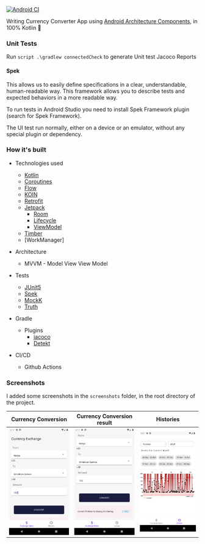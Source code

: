 [![Android CI](https://github.com/sammymutahigicheru/FxExchangeApp/actions/workflows/main.yml/badge.svg)](https://github.com/sammymutahigicheru/FxExchangeApp/actions/workflows/main.yml)

Writing Currency Converter App using [Android Architecture Components](https://developer.android.com/topic/libraries/architecture/), in 100% Kotlin :rocket:


### Unit Tests
Run ```script .\gradlew connectedCheck``` to generate Unit test Jacoco Reports

#### Spek

This allows us to easily define specifications in a clear, understandable, human-readable way. This framework allows you to describe tests and expected behaviors in a more readable way.

To run tests in Android Studio you need to install Spek Framework plugin (search for Spek Framework).

The UI test run normally, either on a device or an emulator, without any special plugin or dependency.


### How it's built

* Technologies used
    * [Kotlin](https://kotlinlang.org/)
    * [Coroutines](https://kotlinlang.org/docs/reference/coroutines-overview.html)
    * [Flow](https://kotlinlang.org/docs/reference/coroutines/flow.html)
    * [KOIN](https://insert-koin.io/)
    * [Retrofit](https://square.github.io/retrofit/)
    * [Jetpack](https://developer.android.com/jetpack)
        * [Room](https://developer.android.com/topic/libraries/architecture/room)
        * [Lifecycle](https://developer.android.com/topic/libraries/architecture/lifecycle)
        * [ViewModel](https://developer.android.com/topic/libraries/architecture/viewmodel)
    * [Timber](https://github.com/JakeWharton/timber)
    * [WorkManager]

* Architecture
    * MVVM - Model View View Model

* Tests
    * [JUnit5](https://junit.org/junit5/)
    * [Spek](https://www.spekframework.org/)
    * [MockK](https://github.com/mockk/mockk)
    * [Truth](https://github.com/google/truth)

* Gradle
    * Plugins
        * [jacoco](https://github.com/jacoco/jacoco)
        * [Detekt](https://github.com/detekt/detekt)

* CI/CD
    * Github Actions

### Screenshots

I added some screenshots in the `screenshots` folder, in the root directory of the project.

Currency Conversion | Currency Conversion result | Histories
--- | --- | ---
<img src="https://github.com/sammymutahigicheru/FxExchangeApp/blob/main/screenshots/currency_page.png" width="280"/> | <img src="https://github.com/sammymutahigicheru/FxExchangeApp/blob/main/screenshots/currency_page_1.png" width="280"/> | <img src="https://github.com/sammymutahigicheru/FxExchangeApp/blob/main/screenshots/histories_page.png" width="280"/>
